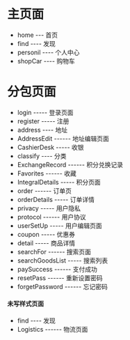# 主页面
- home  ---  首页
- find ----  发现
- personil ---- 个人中心
- shopCar ---- 购物车


# 分包页面
- login ----- 登录页面
- register  -----  注册
- address  ----  地址
- AddressEdit  ------  地址编辑页面
- CashierDesk  -----  收银
- classify  ----  分类
- ExchangeRecord  ------  积分兑换记录
- Favorites ------ 收藏
- IntegralDetails  -----  积分页面
- order  ------  订单页 
- orderDetails -----  订单详情
- privacy  -----  用户隐私
- protocol  ------  用户协议
- userSetUp  -----   用户编辑页面
- coupon -----  优惠券
- detail  -----   商品详情
- searchFor  ------   搜索页面
- searchGoodsList  -----  搜索列表
- paySuccess  ------  支付成功
- resetPass  ------   重新设置密码
- forgetPassword  ------  忘记密码

#### 未写样式页面
- find ----  发现
- Logistics  ------   物流页面

